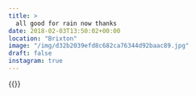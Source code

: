 ```yaml
---
title: >
  all good for rain now thanks
date: 2018-02-03T13:50:02+00:00
location: "Brixton"
image: "/img/d32b2039efd8c682ca76344d92baac89.jpg"
draft: false
instagram: true
---
```


{{<photo src="/img/d32b2039efd8c682ca76344d92baac89.jpg">}}
